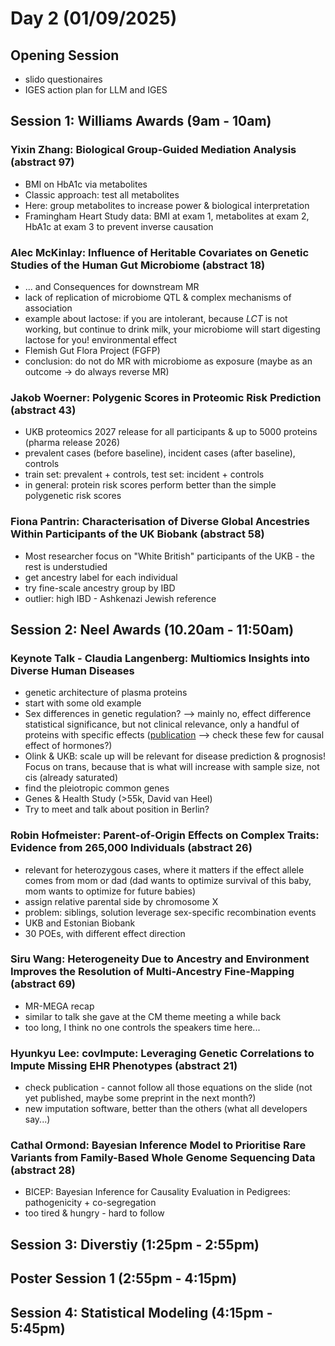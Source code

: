 # Day 2 (01/09/2025)

## Opening Session

- slido questionaires
- IGES action plan for LLM and IGES

## Session 1: Williams Awards (9am - 10am)

### Yixin Zhang: Biological Group-Guided Mediation Analysis (abstract 97)

- BMI on HbA1c via metabolites
- Classic approach: test all metabolites
- Here: group metabolites to increase power & biological interpretation
- Framingham Heart Study data: BMI at exam 1, metabolites at exam 2, HbA1c at exam 3 to prevent inverse causation

### Alec McKinlay: Influence of Heritable Covariates on Genetic Studies of the Human Gut Microbiome (abstract 18) 

- ... and Consequences for downstream MR
- lack of replication of microbiome QTL & complex mechanisms of association
- example about lactose: if you are intolerant, because _LCT_ is not working, but continue to drink milk, your microbiome will start digesting lactose for you! environmental effect
- Flemish Gut Flora Project (FGFP)
- conclusion: do not do MR with microbiome as exposure (maybe as an outcome -> do always reverse MR) 

### Jakob Woerner: Polygenic Scores in Proteomic Risk Prediction (abstract 43) 

- UKB proteomics 2027 release for all participants & up to 5000 proteins (pharma release 2026)
- prevalent cases (before baseline), incident cases (after baseline), controls
- train set: prevalent + controls, test set: incident + controls
- in general: protein risk scores perform better than the simple polygenetic risk scores

### Fiona Pantrin: Characterisation of Diverse Global Ancestries Within Participants of the UK Biobank (abstract 58) 

- Most researcher focus on "White British" participants of the UKB - the rest is understudied
- get ancestry label for each individual
- try fine-scale ancestry group by IBD
- outlier: high IBD - Ashkenazi Jewish reference

## Session 2: Neel Awards (10.20am - 11:50am)

### Keynote Talk - Claudia Langenberg: Multiomics Insights into Diverse Human Diseases

- genetic architecture of plasma proteins
- start with some old example
- Sex differences in genetic regulation? --> mainly no, effect difference statistical significance, but not clinical relevance, only a handful of proteins with specific effects ([publication](https://www.nature.com/articles/s41467-025-59034-4) --> check these few for causal effect of hormones?)
- Olink & UKB: scale up will be relevant for disease prediction & prognosis! Focus on trans, because that is what will increase with sample size, not cis (already saturated)
- find the pleiotropic common genes
- Genes & Health Study (>55k, David van Heel)
- Try to meet and talk about position in Berlin?

### Robin Hofmeister: Parent-of-Origin Effects on Complex Traits: Evidence from 265,000 Individuals (abstract 26)

- relevant for heterozygous cases, where it matters if the effect allele comes from mom or dad (dad wants to optimize survival of this baby, mom wants to optimize for future babies)
- assign relative parental side by chromosome X
- problem: siblings, solution leverage sex-specific recombination events
- UKB and Estonian Biobank
- 30 POEs, with different effect direction 

### Siru Wang: Heterogeneity Due to Ancestry and Environment Improves the Resolution of Multi-Ancestry Fine-Mapping (abstract 69) 

- MR-MEGA recap
- similar to talk she gave at the CM theme meeting a while back
- too long, I think no one controls the speakers time here...

### Hyunkyu Lee: covImpute: Leveraging Genetic Correlations to Impute Missing EHR Phenotypes (abstract 21) 

- check publication - cannot follow all those equations on the slide (not yet published, maybe some preprint in the next month?)
- new imputation software, better than the others (what all developers say...)

### Cathal Ormond: Bayesian Inference Model to Prioritise Rare Variants from Family-Based Whole Genome Sequencing Data (abstract 28) 

- BICEP: Bayesian Inference for Causality Evaluation in Pedigrees: pathogenicity + co-segregation
- too tired & hungry - hard to follow

## Session 3: Diverstiy (1:25pm - 2:55pm)

## Poster Session 1 (2:55pm - 4:15pm)

## Session 4: Statistical Modeling (4:15pm - 5:45pm)

